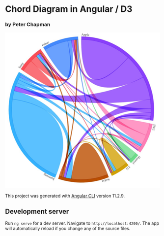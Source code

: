 # Chord Diagram in Angular / D3

###  by Peter Chapman

![Chord Diagram](./images/chord-diagram.jpg)

This project was generated with [Angular CLI](https://github.com/angular/angular-cli) version 11.2.9.

## Development server

Run `ng serve` for a dev server. Navigate to `http://localhost:4200/`. The app will automatically reload if you change any of the source files.
